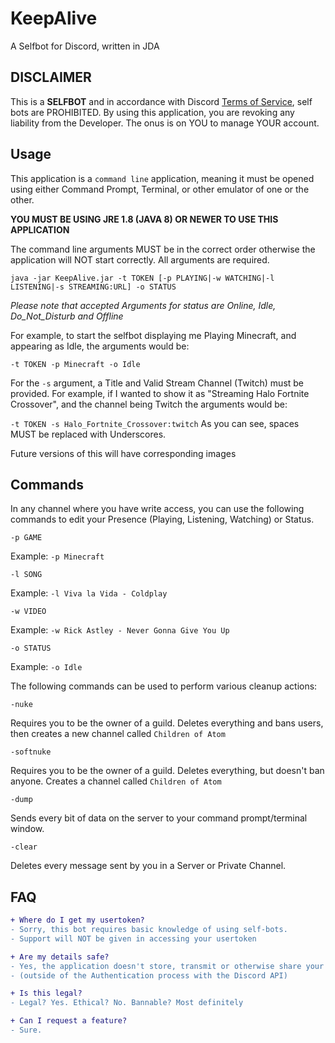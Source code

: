 # KeepAlive
A Selfbot for Discord, written in JDA

## DISCLAIMER
This is a **SELFBOT** and in accordance with Discord [Terms of Service](https://support.discordapp.com/hc/en-us/articles/115002192352-Automated-user-accounts-self-bots-), self bots are PROHIBITED. By using this application, you are revoking any liability from the Developer. The onus is on YOU to manage YOUR account.


## Usage

This application is a `command line` application, meaning it must be opened using either Command Prompt, Terminal, or other emulator of one or the other.

**YOU MUST BE USING JRE 1.8 (JAVA 8) OR NEWER TO USE THIS APPLICATION**

The command line arguments MUST be in the correct order otherwise the application will NOT start correctly. All arguments are required.

`java -jar KeepAlive.jar -t TOKEN [-p PLAYING|-w WATCHING|-l LISTENING|-s STREAMING:URL] -o STATUS`

*Please note that accepted Arguments for status are Online, Idle, Do_Not_Disturb and Offline*

For example, to start the selfbot displaying me Playing Minecraft, and appearing as Idle, the arguments would be:

`-t TOKEN -p Minecraft -o Idle`

For the `-s` argument, a Title and Valid Stream Channel (Twitch) must be provided. For example, if I wanted to show it as "Streaming Halo Fortnite Crossover", and the channel being Twitch the arguments would be:

`-t TOKEN -s Halo_Fortnite_Crossover:twitch`
As you can see, spaces MUST be replaced with Underscores.

Future versions of this will have corresponding images

## Commands

In any channel where you have write access, you can use the following commands to edit your Presence (Playing, Listening, Watching) or Status.

`-p GAME`

  Example: `-p Minecraft`

`-l SONG`

  Example: `-l Viva la Vida - Coldplay`

`-w VIDEO`
  
  Example: `-w Rick Astley - Never Gonna Give You Up`

`-o STATUS`

  Example: `-o Idle`
  
The following commands can be used to perform various cleanup actions:

`-nuke`

  Requires you to be the owner of a guild. Deletes everything and bans users, then creates a new channel called `Children of Atom`
  
`-softnuke`
  
  Requires you to be the owner of a guild. Deletes everything, but doesn't ban anyone. Creates a channel called `Children of Atom`
  
`-dump`

  Sends every bit of data on the server to your command prompt/terminal window.
  
`-clear`

  Deletes every message sent by you in a Server or Private Channel.
  


## FAQ

```diff
+ Where do I get my usertoken?
- Sorry, this bot requires basic knowledge of using self-bots. 
- Support will NOT be given in accessing your usertoken

+ Are my details safe?
- Yes, the application doesn't store, transmit or otherwise share your data 
- (outside of the Authentication process with the Discord API)

+ Is this legal?
- Legal? Yes. Ethical? No. Bannable? Most definitely

+ Can I request a feature?
- Sure.

```
